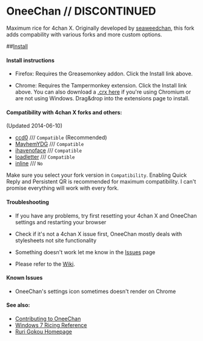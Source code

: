 OneeChan // DISCONTINUED
====

Maximum rice for 4chan X. Originally developed by [seaweedchan](https://github.com/seaweedchan), this fork adds compability with various forks and more custom options.


##[Install](https://nebukazar.github.io/OneeChan/builds/OneeChan.user.js)


#### Install instructions

- Firefox: Requires the Greasemonkey addon. Click the Install link above.

- Chrome: Requires the Tampermonkey extension. Click the Install link above. You can also download a [.crx here](https://nebukazar.github.io/OneeChan/builds/OneeChan.crx) if you're using Chromium or are not using Windows. Drag&drop into the extensions page to install.


#### Compatibility with 4chan X forks and others:
(Updated 2014-06-10)

- [ccd0](https://github.com/ccd0/4chan-x) /// `Compatible` (Recommended)
- [MayhemYDG](https://github.com/MayhemYDG/4chan-x) /// `Compatible`
- [ihavenoface](https://github.com/ihavenoface/4chan-x) /// `Compatible`
- [loadletter](https://github.com/loadletter/4chan-x) /// `Compatible`
- [inline](https://boards.4chan.org/) /// `No`

Make sure you select your fork version in `Compatibility`. Enabling Quick Reply and Persistent QR is recommended for maximum compatibility. I can't promise everything will work with every fork.


#### Troubleshooting

- If you have any problems, try first resetting your 4chan X and OneeChan settings and restarting your browser

- Check if it's not a 4chan X issue first, OneeChan mostly deals with stylesheets not site functionality

- Something doesn't work let me know in the [Issues](https://github.com/Nebukazar/OneeChan/issues) page

- Please refer to the [Wiki](https://github.com/Nebukazar/OneeChan/wiki).


#### Known Issues

- OneeChan's settings icon sometimes doesn't render on Chrome


#### See also:

- [Contributing to OneeChan](https://github.com/Nebukazar/OneeChan/blob/master/CONTRIBUTING.md#development--contribution)
- [Windows 7 Ricing Reference](http://nanami-tan.info/)
- [Ruri Gokou Homepage](https://github.com/gokoururi/homepage)
